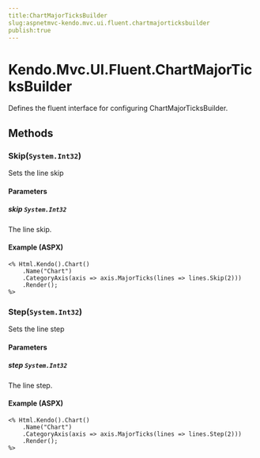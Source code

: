 ```yaml
---
title:ChartMajorTicksBuilder
slug:aspnetmvc-kendo.mvc.ui.fluent.chartmajorticksbuilder
publish:true
---
```


# Kendo.Mvc.UI.Fluent.ChartMajorTicksBuilder
Defines the fluent interface for configuring ChartMajorTicksBuilder.



## Methods

### Skip(`System.Int32`)
Sets the line skip


#### Parameters

##### skip `System.Int32`
The line skip.




#### Example (ASPX)
    <% Html.Kendo().Chart()
        .Name("Chart")
        .CategoryAxis(axis => axis.MajorTicks(lines => lines.Skip(2)))
        .Render();
    %>


### Step(`System.Int32`)
Sets the line step


#### Parameters

##### step `System.Int32`
The line step.




#### Example (ASPX)
    <% Html.Kendo().Chart()
        .Name("Chart")
        .CategoryAxis(axis => axis.MajorTicks(lines => lines.Step(2)))
        .Render();
    %>



